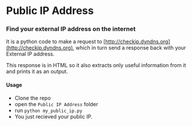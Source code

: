 # Public IP Address
### Find your external IP address on the internet

It is a python code to make a request to [http://checkip.dyndns.org](http://checkip.dyndns.org), which in turn send a response back with your External IP address.

This response is in HTML so it also extracts only useful information from it and prints it as an output.

#### Usage

* Clone the repo 
* open the `Public IP Address` folder
* run `python my_public_ip.py`
* You just recieved your public IP.
